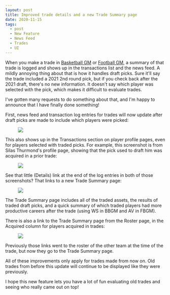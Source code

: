 ```yaml
---
layout: post
title: Improved trade details and a new Trade Summary page
date: 2020-11-15
tags:
  - post
  - New Feature
  - News Feed
  - Trades
  - UI
---
```


When you make a trade in [Basketball GM](https://play.basketball-gm.com/) or [Football GM](https://play.football-gm.com), a summary of that trade is logged and shows up in the transactions list and the news feed. A mildly annoying thing about that is how it handles draft picks. Sure it'll say the trade included a 2021 2nd round pick, but if you check back after the 2021 draft, there's no new information. It doesn't say which player was selected with the pick, which makes it difficult to evaluate trades.

I've gotten many requests to do something about that, and I'm happy to announce that I have finally done something!

<!--more-->

First, news feed and transaction log entries for trades will now update after draft picks are made to include which players were picked:

<figure><img src="/files/trade-details-1.png" class="img-fluid"></figure>

This also shows up in the Transactions section on player profile pages, even for players selected with traded picks. For example, this screenshot is from Silas Thurmond's profile page, showing that the pick used to draft him was acquired in a prior trade:

<figure><img src="/files/trade-details-2.png" class="img-fluid"></figure>

See that little (Details) link at the end of the log entries in both of those screenshots? That links to a new Trade Summary page:

<figure class="overflow-auto"><img src="/files/trade-details-3.png"></figure>

The Trade Summary page includes all of the traded assets, the results of traded draft picks, and a quick summary of which traded players had more productive careers after the trade (using WS in BBGM and AV in FBGM).

There is also a link to the Trade Summary page from the Roster page, in the Acquired column for players acquired in trades:

<figure><img src="/files/trade-details-4.png" class="img-fluid"></figure>

Previously those links went to the roster of the other team at the time of the trade, but now they go to the Trade Summary page.

All of these improvements only apply for trades made from now on. Old trades from before this update will continue to be displayed like they were previously.

I hope this new feature lets you have a lot of fun evaluating old trades and seeing who really came out on top!
